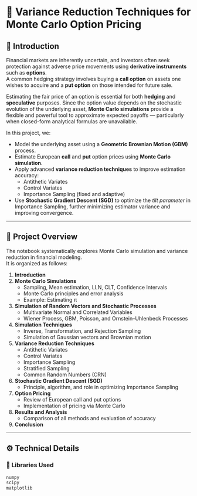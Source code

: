# 🎯 Variance Reduction Techniques for Monte Carlo Option Pricing

## 📘 Introduction

Financial markets are inherently uncertain, and investors often seek protection against adverse price movements using **derivative instruments** such as **options**.  
A common hedging strategy involves buying a **call option** on assets one wishes to acquire and a **put option** on those intended for future sale.

Estimating the fair price of an option is essential for both **hedging** and **speculative** purposes. Since the option value depends on the stochastic evolution of the underlying asset, **Monte Carlo simulations** provide a flexible and powerful tool to approximate expected payoffs — particularly when closed-form analytical formulas are unavailable.

In this project, we:

- Model the underlying asset using a **Geometric Brownian Motion (GBM)** process.  
- Estimate European **call** and **put** option prices using **Monte Carlo simulation**.  
- Apply advanced **variance reduction techniques** to improve estimation accuracy:
  - Antithetic Variates  
  - Control Variates  
  - Importance Sampling (fixed and adaptive)
- Use **Stochastic Gradient Descent (SGD)** to optimize the *tilt parameter* in Importance Sampling, further minimizing estimator variance and improving convergence.

---

## 🧭 Project Overview

The notebook systematically explores Monte Carlo simulation and variance reduction in financial modeling.  
It is organized as follows:

1. **Introduction**
2. **Monte Carlo Simulations**
   - Sampling, Mean estimation, LLN, CLT, Confidence Intervals  
   - Monte Carlo principles and error analysis  
   - Example: Estimating π
3. **Simulation of Random Vectors and Stochastic Processes**
   - Multivariate Normal and Correlated Variables  
   - Wiener Process, GBM, Poisson, and Ornstein–Uhlenbeck Processes
4. **Simulation Techniques**
   - Inverse, Transformation, and Rejection Sampling  
   - Simulation of Gaussian vectors and Brownian motion
5. **Variance Reduction Techniques**
   - Antithetic Variates  
   - Control Variates  
   - Importance Sampling  
   - Stratified Sampling  
   - Common Random Numbers (CRN)
6. **Stochastic Gradient Descent (SGD)**
   - Principle, algorithm, and role in optimizing Importance Sampling
7. **Option Pricing**
   - Review of European call and put options  
   - Implementation of pricing via Monte Carlo
8. **Results and Analysis**
   - Comparison of all methods and evaluation of accuracy
9. **Conclusion**

---

## ⚙️ Technical Details

### 🧩 Libraries Used

```python
numpy
scipy
matplotlib

